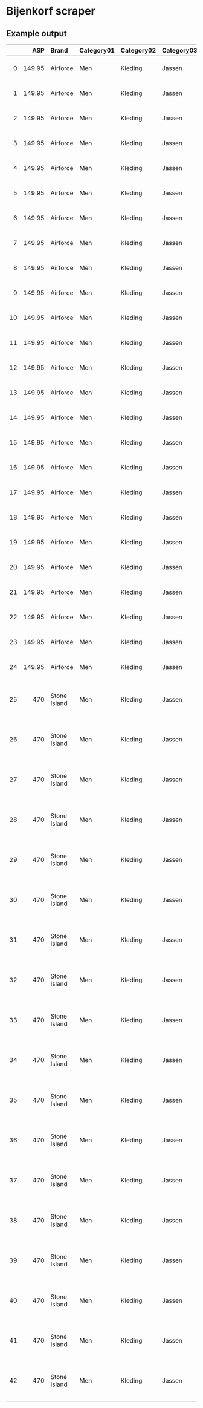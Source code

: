 # Bijenkorf scraper

## Example output
|    |    ASP | Brand        | Category01   | Category02   | Category03   |       Code | Color       | Image URL                                                                                                                                                            | Name                                      |    OSP | Size   |   Stock |
|---:|-------:|:-------------|:-------------|:-------------|:-------------|-----------:|:------------|:---------------------------------------------------------------------------------------------------------------------------------------------------------------------|:------------------------------------------|-------:|:-------|--------:|
|  0 | 149.95 | Airforce     | Men          | Kleding      | Jassen       | 3854050003 | Donkerblauw | //cdn-1.debijenkorf.nl/web_detail/airforce-softshell-jack-met-borstzak/?reference=038/540/13_0385405000386002_pro_mod_frt_01_1108_1528_5036995.jpg                   | Softshell jack met borstzak               | 149.95 | XS     |       7 |
|  1 | 149.95 | Airforce     | Men          | Kleding      | Jassen       | 3854050003 | Donkerblauw | //cdn-1.debijenkorf.nl/web_detail/airforce-softshell-jack-met-borstzak/?reference=038/540/13_0385405000386002_pro_mod_frt_01_1108_1528_5036995.jpg                   | Softshell jack met borstzak               | 149.95 | S      |      68 |
|  2 | 149.95 | Airforce     | Men          | Kleding      | Jassen       | 3854050003 | Donkerblauw | //cdn-1.debijenkorf.nl/web_detail/airforce-softshell-jack-met-borstzak/?reference=038/540/13_0385405000386002_pro_mod_frt_01_1108_1528_5036995.jpg                   | Softshell jack met borstzak               | 149.95 | M      |     119 |
|  3 | 149.95 | Airforce     | Men          | Kleding      | Jassen       | 3854050003 | Donkerblauw | //cdn-1.debijenkorf.nl/web_detail/airforce-softshell-jack-met-borstzak/?reference=038/540/13_0385405000386002_pro_mod_frt_01_1108_1528_5036995.jpg                   | Softshell jack met borstzak               | 149.95 | L      |      78 |
|  4 | 149.95 | Airforce     | Men          | Kleding      | Jassen       | 3854050003 | Donkerblauw | //cdn-1.debijenkorf.nl/web_detail/airforce-softshell-jack-met-borstzak/?reference=038/540/13_0385405000386002_pro_mod_frt_01_1108_1528_5036995.jpg                   | Softshell jack met borstzak               | 149.95 | XL     |      43 |
|  5 | 149.95 | Airforce     | Men          | Kleding      | Jassen       | 3854050003 | Grijs       | //cdn-1.debijenkorf.nl/web_detail/airforce-softshell-jack-met-borstzak/?reference=038/540/13_0385405000329002_pro_mod_frt_01_1108_1528_5036991.jpg                   | Softshell jack met borstzak               | 149.95 | XS     |       1 |
|  6 | 149.95 | Airforce     | Men          | Kleding      | Jassen       | 3854050003 | Grijs       | //cdn-1.debijenkorf.nl/web_detail/airforce-softshell-jack-met-borstzak/?reference=038/540/13_0385405000329002_pro_mod_frt_01_1108_1528_5036991.jpg                   | Softshell jack met borstzak               | 149.95 | S      |      49 |
|  7 | 149.95 | Airforce     | Men          | Kleding      | Jassen       | 3854050003 | Grijs       | //cdn-1.debijenkorf.nl/web_detail/airforce-softshell-jack-met-borstzak/?reference=038/540/13_0385405000329002_pro_mod_frt_01_1108_1528_5036991.jpg                   | Softshell jack met borstzak               | 149.95 | M      |      90 |
|  8 | 149.95 | Airforce     | Men          | Kleding      | Jassen       | 3854050003 | Grijs       | //cdn-1.debijenkorf.nl/web_detail/airforce-softshell-jack-met-borstzak/?reference=038/540/13_0385405000329002_pro_mod_frt_01_1108_1528_5036991.jpg                   | Softshell jack met borstzak               | 149.95 | L      |      49 |
|  9 | 149.95 | Airforce     | Men          | Kleding      | Jassen       | 3854050003 | Grijs       | //cdn-1.debijenkorf.nl/web_detail/airforce-softshell-jack-met-borstzak/?reference=038/540/13_0385405000329002_pro_mod_frt_01_1108_1528_5036991.jpg                   | Softshell jack met borstzak               | 149.95 | XL     |      32 |
| 10 | 149.95 | Airforce     | Men          | Kleding      | Jassen       | 3854050003 | Lichtgrijs  | //cdn-1.debijenkorf.nl/web_detail/airforce-softshell-jack-met-borstzak/?reference=038/540/13_0385405000313002_pro_mod_frt_01_1108_1528_5029694.jpg                   | Softshell jack met borstzak               | 149.95 | XS     |       1 |
| 11 | 149.95 | Airforce     | Men          | Kleding      | Jassen       | 3854050003 | Lichtgrijs  | //cdn-1.debijenkorf.nl/web_detail/airforce-softshell-jack-met-borstzak/?reference=038/540/13_0385405000313002_pro_mod_frt_01_1108_1528_5029694.jpg                   | Softshell jack met borstzak               | 149.95 | S      |      44 |
| 12 | 149.95 | Airforce     | Men          | Kleding      | Jassen       | 3854050003 | Lichtgrijs  | //cdn-1.debijenkorf.nl/web_detail/airforce-softshell-jack-met-borstzak/?reference=038/540/13_0385405000313002_pro_mod_frt_01_1108_1528_5029694.jpg                   | Softshell jack met borstzak               | 149.95 | M      |      81 |
| 13 | 149.95 | Airforce     | Men          | Kleding      | Jassen       | 3854050003 | Lichtgrijs  | //cdn-1.debijenkorf.nl/web_detail/airforce-softshell-jack-met-borstzak/?reference=038/540/13_0385405000313002_pro_mod_frt_01_1108_1528_5029694.jpg                   | Softshell jack met borstzak               | 149.95 | L      |      52 |
| 14 | 149.95 | Airforce     | Men          | Kleding      | Jassen       | 3854050003 | Lichtgrijs  | //cdn-1.debijenkorf.nl/web_detail/airforce-softshell-jack-met-borstzak/?reference=038/540/13_0385405000313002_pro_mod_frt_01_1108_1528_5029694.jpg                   | Softshell jack met borstzak               | 149.95 | XL     |      26 |
| 15 | 149.95 | Airforce     | Men          | Kleding      | Jassen       | 3854050003 | Middengrijs | //cdn-1.debijenkorf.nl/web_detail/airforce-softshell-jack-met-borstzak/?reference=038/540/13_0385405000314002_pro_mod_frt_01_1108_1528_5029698.jpg                   | Softshell jack met borstzak               | 149.95 | XS     |       5 |
| 16 | 149.95 | Airforce     | Men          | Kleding      | Jassen       | 3854050003 | Middengrijs | //cdn-1.debijenkorf.nl/web_detail/airforce-softshell-jack-met-borstzak/?reference=038/540/13_0385405000314002_pro_mod_frt_01_1108_1528_5029698.jpg                   | Softshell jack met borstzak               | 149.95 | S      |      47 |
| 17 | 149.95 | Airforce     | Men          | Kleding      | Jassen       | 3854050003 | Middengrijs | //cdn-1.debijenkorf.nl/web_detail/airforce-softshell-jack-met-borstzak/?reference=038/540/13_0385405000314002_pro_mod_frt_01_1108_1528_5029698.jpg                   | Softshell jack met borstzak               | 149.95 | M      |      78 |
| 18 | 149.95 | Airforce     | Men          | Kleding      | Jassen       | 3854050003 | Middengrijs | //cdn-1.debijenkorf.nl/web_detail/airforce-softshell-jack-met-borstzak/?reference=038/540/13_0385405000314002_pro_mod_frt_01_1108_1528_5029698.jpg                   | Softshell jack met borstzak               | 149.95 | L      |      49 |
| 19 | 149.95 | Airforce     | Men          | Kleding      | Jassen       | 3854050003 | Middengrijs | //cdn-1.debijenkorf.nl/web_detail/airforce-softshell-jack-met-borstzak/?reference=038/540/13_0385405000314002_pro_mod_frt_01_1108_1528_5029698.jpg                   | Softshell jack met borstzak               | 149.95 | XL     |      27 |
| 20 | 149.95 | Airforce     | Men          | Kleding      | Jassen       | 3854050003 | Zwart       | //cdn-1.debijenkorf.nl/web_detail/airforce-softshell-jack-met-borstzak/?reference=038/540/13_0385405000312002_pro_mod_frt_01_1108_1528_5036987.jpg                   | Softshell jack met borstzak               | 149.95 | XS     |      11 |
| 21 | 149.95 | Airforce     | Men          | Kleding      | Jassen       | 3854050003 | Zwart       | //cdn-1.debijenkorf.nl/web_detail/airforce-softshell-jack-met-borstzak/?reference=038/540/13_0385405000312002_pro_mod_frt_01_1108_1528_5036987.jpg                   | Softshell jack met borstzak               | 149.95 | S      |      86 |
| 22 | 149.95 | Airforce     | Men          | Kleding      | Jassen       | 3854050003 | Zwart       | //cdn-1.debijenkorf.nl/web_detail/airforce-softshell-jack-met-borstzak/?reference=038/540/13_0385405000312002_pro_mod_frt_01_1108_1528_5036987.jpg                   | Softshell jack met borstzak               | 149.95 | M      |     161 |
| 23 | 149.95 | Airforce     | Men          | Kleding      | Jassen       | 3854050003 | Zwart       | //cdn-1.debijenkorf.nl/web_detail/airforce-softshell-jack-met-borstzak/?reference=038/540/13_0385405000312002_pro_mod_frt_01_1108_1528_5036987.jpg                   | Softshell jack met borstzak               | 149.95 | L      |     103 |
| 24 | 149.95 | Airforce     | Men          | Kleding      | Jassen       | 3854050003 | Zwart       | //cdn-1.debijenkorf.nl/web_detail/airforce-softshell-jack-met-borstzak/?reference=038/540/13_0385405000312002_pro_mod_frt_01_1108_1528_5036987.jpg                   | Softshell jack met borstzak               | 149.95 | XL     |      58 |
| 25 | 470    | Stone Island | Men          | Kleding      | Jassen       | 8256050002 | Donkerblauw | //cdn-1.debijenkorf.nl/web_detail/stone-island-40727-softshell-jack-met-logo-en-capuchon/?reference=082/560/13_0825605000286002_pro_mod_frt_01_1108_1528_4970283.jpg | 40727 softshell jack met logo en capuchon | 470    | S      |      77 |
| 26 | 470    | Stone Island | Men          | Kleding      | Jassen       | 8256050002 | Donkerblauw | //cdn-1.debijenkorf.nl/web_detail/stone-island-40727-softshell-jack-met-logo-en-capuchon/?reference=082/560/13_0825605000286002_pro_mod_frt_01_1108_1528_4970283.jpg | 40727 softshell jack met logo en capuchon | 470    | M      |     159 |
| 27 | 470    | Stone Island | Men          | Kleding      | Jassen       | 8256050002 | Donkerblauw | //cdn-1.debijenkorf.nl/web_detail/stone-island-40727-softshell-jack-met-logo-en-capuchon/?reference=082/560/13_0825605000286002_pro_mod_frt_01_1108_1528_4970283.jpg | 40727 softshell jack met logo en capuchon | 470    | L      |     114 |
| 28 | 470    | Stone Island | Men          | Kleding      | Jassen       | 8256050002 | Donkerblauw | //cdn-1.debijenkorf.nl/web_detail/stone-island-40727-softshell-jack-met-logo-en-capuchon/?reference=082/560/13_0825605000286002_pro_mod_frt_01_1108_1528_4970283.jpg | 40727 softshell jack met logo en capuchon | 470    | XL     |      57 |
| 29 | 470    | Stone Island | Men          | Kleding      | Jassen       | 8256050002 | Donkerblauw | //cdn-1.debijenkorf.nl/web_detail/stone-island-40727-softshell-jack-met-logo-en-capuchon/?reference=082/560/13_0825605000286002_pro_mod_frt_01_1108_1528_4970283.jpg | 40727 softshell jack met logo en capuchon | 470    | XXL    |       6 |
| 30 | 470    | Stone Island | Men          | Kleding      | Jassen       | 8256050002 | Legergroen  | //cdn-1.debijenkorf.nl/web_detail/stone-island-40727-softshell-jack-met-logo-en-capuchon/?reference=082/560/13_0825605000281002_pro_mod_frt_01_1108_1528_4970279.jpg | 40727 softshell jack met logo en capuchon | 470    | S      |      22 |
| 31 | 470    | Stone Island | Men          | Kleding      | Jassen       | 8256050002 | Legergroen  | //cdn-1.debijenkorf.nl/web_detail/stone-island-40727-softshell-jack-met-logo-en-capuchon/?reference=082/560/13_0825605000281002_pro_mod_frt_01_1108_1528_4970279.jpg | 40727 softshell jack met logo en capuchon | 470    | M      |      30 |
| 32 | 470    | Stone Island | Men          | Kleding      | Jassen       | 8256050002 | Legergroen  | //cdn-1.debijenkorf.nl/web_detail/stone-island-40727-softshell-jack-met-logo-en-capuchon/?reference=082/560/13_0825605000281002_pro_mod_frt_01_1108_1528_4970279.jpg | 40727 softshell jack met logo en capuchon | 470    | L      |      22 |
| 33 | 470    | Stone Island | Men          | Kleding      | Jassen       | 8256050002 | Legergroen  | //cdn-1.debijenkorf.nl/web_detail/stone-island-40727-softshell-jack-met-logo-en-capuchon/?reference=082/560/13_0825605000281002_pro_mod_frt_01_1108_1528_4970279.jpg | 40727 softshell jack met logo en capuchon | 470    | XL     |       3 |
| 34 | 470    | Stone Island | Men          | Kleding      | Jassen       | 8256050002 | Mint        | //cdn-1.debijenkorf.nl/web_detail/stone-island-40727-softshell-jack-met-logo-en-capuchon/?reference=082/560/13_0825605000276002_pro_mod_frt_01_1108_1528_5037665.jpg | 40727 softshell jack met logo en capuchon | 470    | S      |       9 |
| 35 | 470    | Stone Island | Men          | Kleding      | Jassen       | 8256050002 | Mint        | //cdn-1.debijenkorf.nl/web_detail/stone-island-40727-softshell-jack-met-logo-en-capuchon/?reference=082/560/13_0825605000276002_pro_mod_frt_01_1108_1528_5037665.jpg | 40727 softshell jack met logo en capuchon | 470    | M      |      21 |
| 36 | 470    | Stone Island | Men          | Kleding      | Jassen       | 8256050002 | Mint        | //cdn-1.debijenkorf.nl/web_detail/stone-island-40727-softshell-jack-met-logo-en-capuchon/?reference=082/560/13_0825605000276002_pro_mod_frt_01_1108_1528_5037665.jpg | 40727 softshell jack met logo en capuchon | 470    | L      |       6 |
| 37 | 470    | Stone Island | Men          | Kleding      | Jassen       | 8256050002 | Mint        | //cdn-1.debijenkorf.nl/web_detail/stone-island-40727-softshell-jack-met-logo-en-capuchon/?reference=082/560/13_0825605000276002_pro_mod_frt_01_1108_1528_5037665.jpg | 40727 softshell jack met logo en capuchon | 470    | XL     |       6 |
| 38 | 470    | Stone Island | Men          | Kleding      | Jassen       | 8256050002 | Zwart       | //cdn-1.debijenkorf.nl/web_detail/stone-island-40727-softshell-jack-met-logo-en-capuchon/?reference=082/560/13_0825605000212002_pro_mod_frt_01_1108_1528_4960411.jpg | 40727 softshell jack met logo en capuchon | 470    | S      |      98 |
| 39 | 470    | Stone Island | Men          | Kleding      | Jassen       | 8256050002 | Zwart       | //cdn-1.debijenkorf.nl/web_detail/stone-island-40727-softshell-jack-met-logo-en-capuchon/?reference=082/560/13_0825605000212002_pro_mod_frt_01_1108_1528_4960411.jpg | 40727 softshell jack met logo en capuchon | 470    | M      |     219 |
| 40 | 470    | Stone Island | Men          | Kleding      | Jassen       | 8256050002 | Zwart       | //cdn-1.debijenkorf.nl/web_detail/stone-island-40727-softshell-jack-met-logo-en-capuchon/?reference=082/560/13_0825605000212002_pro_mod_frt_01_1108_1528_4960411.jpg | 40727 softshell jack met logo en capuchon | 470    | L      |     161 |
| 41 | 470    | Stone Island | Men          | Kleding      | Jassen       | 8256050002 | Zwart       | //cdn-1.debijenkorf.nl/web_detail/stone-island-40727-softshell-jack-met-logo-en-capuchon/?reference=082/560/13_0825605000212002_pro_mod_frt_01_1108_1528_4960411.jpg | 40727 softshell jack met logo en capuchon | 470    | XL     |      78 |
| 42 | 470    | Stone Island | Men          | Kleding      | Jassen       | 8256050002 | Zwart       | //cdn-1.debijenkorf.nl/web_detail/stone-island-40727-softshell-jack-met-logo-en-capuchon/?reference=082/560/13_0825605000212002_pro_mod_frt_01_1108_1528_4960411.jpg | 40727 softshell jack met logo en capuchon | 470    | XXL    |       8 |
